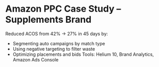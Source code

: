 # Amazon PPC Case Study – Supplements Brand
Reduced ACOS from 42% → 27% in 45 days by:
- Segmenting auto campaigns by match type
- Using negative targeting to filter waste
- Optimizing placements and bids
Tools: Helium 10, Brand Analytics, Amazon Ads Console
